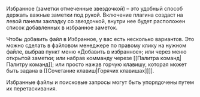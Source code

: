 Избранное (заметки отмеченные звездочкой) – это удобный способ держать важные заметки под рукой. Включение плагина создаст на левой панели закладку со звездочкой, внутри нее будет расположен список добавленных в избранное заметок.

Чтобы добавить файл в Избранное, у вас есть несколько вариантов. Это можно сделать в файловом менеджере по правому клику на нужном файле, выбрав пункт меню «Добавить в избранное»; или через меню открытой заметки; или набрав комманду черезе [[Палитра команд|Палитру команд]]; или просто нажав горчую клавишу, которая может быть задана в [[Сочетание клавиш|Горячих клавишах]]]].

Избранные файлы и поисковые запросы могут быть упорядочены путем их перетаскивания.